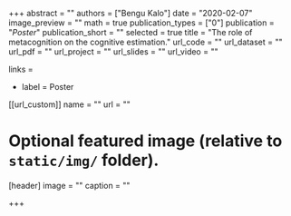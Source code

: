 +++
abstract = ""
authors = ["Bengu Kalo"]
date = "2020-02-07"
image_preview = ""
math = true
publication_types = ["0"]
publication = "*Poster*"
publication_short = ""
selected = true
title = "The role of metacognition on the cognitive estimation."
url_code = ""
url_dataset = ""
url_pdf = ""
url_project = ""
url_slides = ""
url_video = ""

links =
  - label = Poster

[[url_custom]]
name = ""
url = ""

# Optional featured image (relative to `static/img/` folder).
[header]
image = ""
caption = ""

+++

